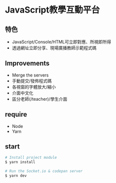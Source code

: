 # JavaScript教學互動平台

## 特色
 - JavaScript/Console/HTML可立即對應、所視即所得
 - 透過網址立即分享、現場廣播教師示範程式碼

## Improvements
 -	Merge the servers
 - 手動提交/發佈程式碼
 - 各視窗的字體放大/縮小
 - 介面中文化
 - 區分老師(/teacher)/學生介面 

## require

- Node 
- Yarn

## start

```sh
# Install project module
$ yarn install
 
# Run the Socket.io & codepan server
$ yarn dev
```
